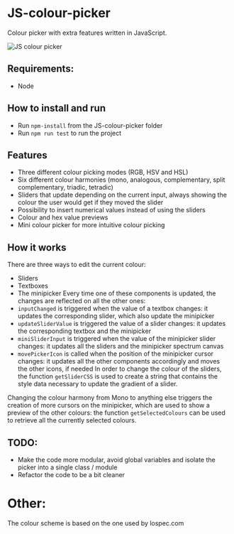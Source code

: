 # JS-colour-picker
Colour picker with extra features written in JavaScript.

![JS colour picker](showcase.gif)

## Requirements:
- Node

## How to install and run
- Run `npm-install` from the JS-colour-picker folder
- Run `npm run test` to run the project

## Features
- Three different colour picking modes (RGB, HSV and HSL)
- Six different colour harmonies (mono, analogous, complementary, split complementary, triadic, tetradic)
- Sliders that update depending on the current input, always showing the colour the user would get if they moved the slider
- Possibility to insert numerical values instead of using the sliders
- Colour and hex value previews
- Mini colour picker for more intuitive colour picking

## How it works
There are three ways to edit the current colour:
- Sliders
- Textboxes
- The minipicker
Every time one of these components is updated, the changes are reflected on all the other ones:
- `inputChanged` is triggered when the value of a textbox changes: it updates the corresponding slider, which also update the minipicker
- `updateSliderValue` is triggered the value of a slider changes: it updates the corresponding textbox and the minipicker
- `miniSliderInput` is triggered when the value of the minipicker slider changes: it updates all the sliders and the minipicker spectrum canvas
- `movePickerIcon` is called when the position of the minipicker cursor changes: it updates all the other components accordingly and moves the other icons, if needed
In order to change the colour of the sliders, the function `getSliderCSS` is used to create a string that contains the style data necessary to update the gradient of a slider.

Changing the colour harmony from Mono to anything else triggers the creation of more cursors on the minipicker, which are used to show a preview of the other colours: the function `getSelectedColours` can be used to retrieve all the currently selected colours.

## TODO:
- Make the code more modular, avoid global variables and isolate the picker into a single class / module
- Refactor the code to be a bit cleaner

# Other:
The colour scheme is based on the one used by lospec.com
